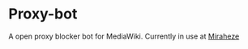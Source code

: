# Proxy-bot
A open proxy blocker bot for MediaWiki. Currently in use at [Miraheze](https://meta.miraheze.org/wiki/User:Proxybot)
